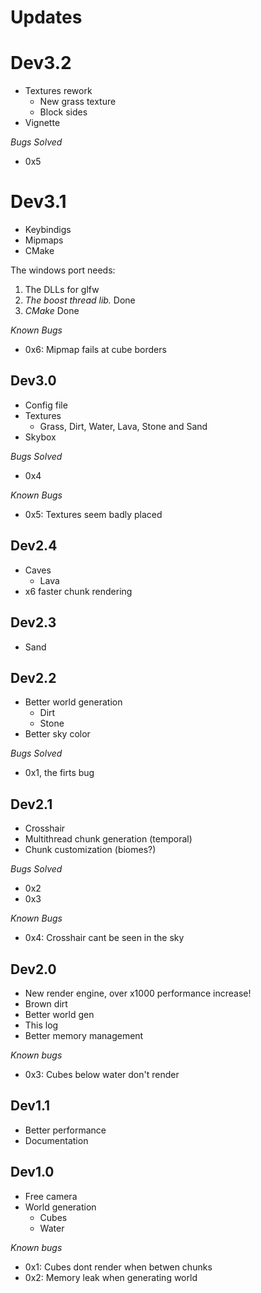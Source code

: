 # Updates

# Dev3.2
* Textures rework
  * New grass texture
  * Block sides
* Vignette

*Bugs Solved*
* 0x5

# Dev3.1
* Keybindigs
* Mipmaps
* CMake
  
The windows port needs:

1. The DLLs for glfw
2. _The boost thread lib._ Done
3. _CMake_ Done
  
*Known Bugs*
* 0x6: Mipmap fails at cube borders

## Dev3.0
* Config file
* Textures
  * Grass, Dirt, Water, Lava, Stone and Sand
* Skybox

*Bugs Solved*
* 0x4

*Known Bugs*
* 0x5: Textures seem badly placed

## Dev2.4
* Caves
  * Lava
* x6 faster chunk rendering

## Dev2.3
* Sand

## Dev2.2
* Better world generation
  * Dirt
  * Stone
* Better sky color

*Bugs Solved*
* 0x1, the firts bug
  
## Dev2.1
* Crosshair
* Multithread chunk generation (temporal)
* Chunk customization (biomes?)

*Bugs Solved*
* 0x2
* 0x3

*Known Bugs*
* 0x4: Crosshair cant be seen in the sky

## Dev2.0
* New render engine, over x1000 performance increase!
* Brown dirt
* Better world gen
* This log
* Better memory management

*Known bugs*
* 0x3: Cubes below water don't render

## Dev1.1 
* Better performance
* Documentation

## Dev1.0
* Free camera
* World generation
  * Cubes
  * Water

*Known bugs*
* 0x1: Cubes dont render when betwen chunks
* 0x2: Memory leak when generating world